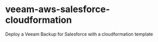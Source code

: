 # veeam-aws-salesforce-cloudformation
Deploy a Veeam Backup for Salesforce with a cloudformation template
